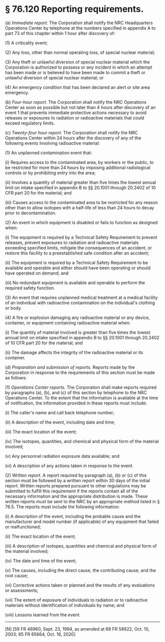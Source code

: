 # § 76.120   Reporting requirements.

(a) *Immediate report.* The Corporation shall notify the NRC Headquarters Operations Center by telephone at the numbers specified in appendix A to part 73 of this chapter within 1 hour after discovery of:


(1) A criticality event;


(2) Any loss, other than normal operating loss, of special nuclear material;


(3) Any theft or unlawful diversion of special nuclear material which the Corporation is authorized to possess or any incident in which an attempt has been made or is believed to have been made to commit a theft or unlawful diversion of special nuclear material; or 


(4) An emergency condition that has been declared an alert or site area emergency.


(b) *Four-hour report.* The Corporation shall notify the NRC Operations Center as soon as possible but not later than 4 hours after discovery of an event 
1 that prevents immediate protective actions necessary to avoid releases or exposures to radiation or radioactive materials that could exceed regulatory limits.


(c) *Twenty-four hour report.* The Corporation shall notify the NRC Operations Center within 24 hours after the discovery of any of the following events involving radioactive material:


(1) An unplanned contamination event that:


(i) Requires access to the contaminated area, by workers or the public, to be restricted for more than 24 hours by imposing additional radiological controls or by prohibiting entry into the area;


(ii) Involves a quantity of material greater than five times the lowest annual limit on intake specified in appendix B to §§ 20.1001 through 20.2402 of 10 CFR part 20 for the material; and


(iii) Causes access to the contaminated area to be restricted for any reason other than to allow isotopes with a half-life of less than 24 hours to decay prior to decontamination.


(2) An event in which equipment is disabled or fails to function as designed when: 


(i) The equipment is required by a Technical Safety Requirement to prevent releases, prevent exposures to radiation and radioactive materials exceeding specified limits, mitigate the consequences of an accident, or restore this facility to a preestablished safe condition after an accident;


(ii) The equipment is required by a Technical Safety Requirement to be available and operable and either should have been operating or should have operated on demand; and


(iii) No redundant equipment is available and operable to perform the required safety function.


(3) An event that requires unplanned medical treatment at a medical facility of an individual with radioactive contamination on the individual's clothing or body.


(4) A fire or explosion damaging any radioactive material or any device, container, or equipment containing radioactive material when:


(i) The quantity of material involved is greater than five times the lowest annual limit on intake specified in appendix B to §§ 20.1001 through 20.2402 of 10 CFR part 20 for the material; and


(ii) The damage affects the integrity of the radioactive material or its container.


(d) *Preparation and submission of reports.* Reports made by the Corporation in response to the requirements of this section must be made as follows:


(1) *Operations Center reports.* The Corporation shall make reports required by paragraphs (a), (b), and (c) of this section by telephone to the NRC Operations Center. To the extent that the information is available at the time of notification, the information provided in these reports must include:


(i) The caller's name and call back telephone number;


(ii) A description of the event, including date and time;


(iii) The exact location of the event;


(iv) The isotopes, quantities, and chemical and physical form of the material involved;


(v) Any personnel radiation exposure data available; and


(vi) A description of any actions taken in response to the event.


(2) *Written report.* A report required by paragraph (a), (b) or (c) of this section must be followed by a written report within 30 days of the initial report. Written reports prepared pursuant to other regulations may be submitted to fulfill this requirement if the reports contain all of the necessary information and the appropriate distribution is made. These written reports must be sent to the NRC by an appropriate method listed in § 76.5. The reports must include the following information:


(i) A description of the event, including the probable cause and the manufacturer and model number (if applicable) of any equipment that failed or malfunctioned;


(ii) The exact location of the event; 


(iii) A description of isotopes, quantities and chemical and physical form of the material involved;


(iv) The date and time of the event;


(v) The causes, including the direct cause, the contributing cause, and the root cause;


(vi) Corrective actions taken or planned and the results of any evaluations or assessments;


(vii) The extent of exposure of individuals to radiation or to radioactive materials without identification of individuals by name; and


(viii) Lessons learned from the event.



---

[N] [59 FR 48960, Sept. 23, 1994, as amended at 68 FR 58822, Oct. 10, 2003; 85 FR 65664, Oct. 16, 2020]




